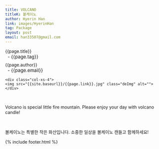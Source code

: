 ```yaml
---
title: VOLCANO
titleK: 볼케이노
author: Hyerin Han
link: images/HyerinHan
tag: Package
layout: post
email: han33507@gmail.com
---	
```


<div class="container">

<div class="deDep">
{{page.title}}<br>
<p style="font-size:15px; margin:0px; padding:0px 0px 0px 8px; margin:0px 0px 8px 0px;">- {{page.tag}}</p>
{{page.author}}<br>
<p style="font-size:15px; margin:0px; padding:0px 0px 0px 8px;">- {{page.email}}</p>
</div>


<div class="row" class="imgcolor">
	
	<div class="col-xs-4">
	<img src="{{site.baseurl}}/{{page.link}}.jpg" class="deImg" alt=""></div>
	
</div>
<br>

<div class="det lato">



Volcano is special little fire mountain. Please enjoy your day with volcano candle!


</div>

<br>

<div class="noto">

볼케이노는 특별한 작은 화산입니다. 소중한 일상을 볼케이노 캔들고 함께하세요!


</div>


	

</div> 

{% include footer.html %}